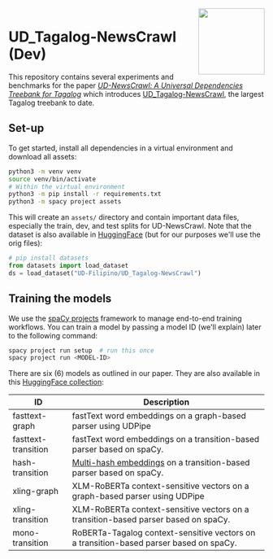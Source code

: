 <img src="https://cdn-avatars.huggingface.co/v1/production/uploads/634e20a0c1ce28f1de920cc4/k7SJny1M3lDa5CH_T1bp3.png" width="130" height="130" align="right" />

# UD_Tagalog-NewsCrawl (Dev)

This repository contains several experiments and benchmarks for the paper [_UD-NewsCrawl: A Universal Dependencies Treebank for Tagalog_]() which introduces [UD_Tagalog-NewsCrawl](https://huggingface.co/datasets/UD-Filipino/UD_Tagalog-NewsCrawl), the largest Tagalog treebank to date.



## Set-up

To get started, install all dependencies in a virtual environment and download all assets:

```sh
python3 -m venv venv
source venv/bin/activate
# Within the virtual environment
python3 -m pip install -r requirements.txt
python3 -m spacy project assets
```

This will create an `assets/` directory and contain important data files, especially the train, dev, and test splits for UD-NewsCrawl.
Note that the dataset is also available in [HuggingFace](https://huggingface.co/datasets/UD-Filipino/UD_Tagalog-NewsCrawl) (but for our purposes we'll use the orig files):

```python
# pip install datasets
from datasets import load_dataset
ds = load_dataset("UD-Filipino/UD_Tagalog-NewsCrawl")
```

## Training the models

We use the [spaCy projects](https://spacy.io/usage/projects) framework to manage end-to-end training workflows.
You can train a model by passing a model ID (we'll explain) later to the following command:

```sh
spacy project run setup  # run this once
spacy project run <MODEL-ID>
```

There are six (6) models as outlined in our paper. They are also available in this [HuggingFace collection]():

| ID                  | Description                                                                                            |
|---------------------|--------------------------------------------------------------------------------------------------------|
| fasttext-graph      | fastText word embeddings on a graph-based parser using UDPipe                                          |
| fasttext-transition | fastText word embeddings on a transition-based parser based on spaCy.                                  |
| hash-transition     | [Multi-hash embeddings](https://arxiv.org/abs/2212.09255) on a transition-based parser based on spaCy. |
| xling-graph         | XLM-RoBERTa context-sensitive vectors on a graph-based parser using UDPipe                             |
| xling-transition    | XLM-RoBERTa context-sensitive vectors on a transition-based parser based on spaCy.                     |
| mono-transition     | RoBERTa-Tagalog context-sensitive vectors on a transition-based parser based on spaCy.                 |
